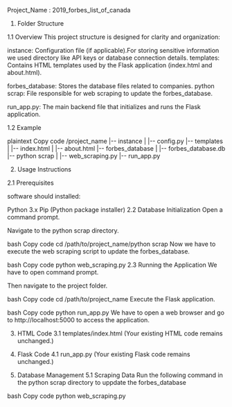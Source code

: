 Project_Name : 2019_forbes_list_of_canada

1. Folder Structure

1.1 Overview
This project structure is designed for clarity and organization:

instance: Configuration file (if applicable).For storing sensitive information we used directory like API keys or database connection details.
templates: Contains HTML templates used by the Flask application (index.html and about.html).

forbes_database: Stores the database files related to companies.
python scrap: File responsible for web scraping to update the forbes_database.

run_app.py: The main backend file that initializes and runs the Flask application.

1.2 Example

plaintext
Copy code
/project_name
|-- instance
|   |-- config.py
|-- templates
|   |-- index.html
|   |-- about.html
|-- forbes_database
|   |-- forbes_database.db
|-- python scrap
|   |-- web_scraping.py
|-- run_app.py


2. Usage Instructions

2.1 Prerequisites

software should installed:

Python 3.x
Pip (Python package installer)
2.2 Database Initialization
Open a command prompt.

Navigate to the python scrap directory.

bash
Copy code
cd /path/to/project_name/python scrap
Now we have to execute the web scraping script to update the forbes_database.

bash
Copy code
python web_scraping.py
2.3 Running the Application
We have to open command prompt.

Then navigate to the project folder.

bash
Copy code
cd /path/to/project_name
Execute the Flask application.

bash
Copy code
python run_app.py
We have to open a web browser and go to http://localhost:5000 to access the application.

3. HTML Code
3.1 templates/index.html
(Your existing HTML code remains unchanged.)

4. Flask Code
4.1 run_app.py
(Your existing Flask code remains unchanged.)

5. Database Management
5.1 Scraping Data
Run the following command in the python scrap directory to uppdate the forbes_database

bash
Copy code
python web_scraping.py

